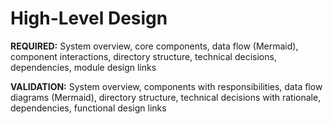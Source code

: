 # High-Level Design

**REQUIRED:** System overview, core components, data flow (Mermaid), component interactions, directory structure, technical decisions, dependencies, module design links

<template>
# High-Level Design

## System Overview

{{system_description}}

```mermaid
{{high_level_diagram}}
```

## Core Components

### {{component_name}}

{{component_description}}

## Data Flow

{{data_flow_description}}

```mermaid
{{data_flow_diagram}}
```

## Component Interactions

{{interaction_description}}

## Directory Structure

```
{{directory_structure}}
```

## Technical Decisions

### {{decision_name}}

**Rationale:** {{decision_rationale}}
**Alternatives:** {{alternatives}}
**Trade-offs:** {{trade_offs}}

## Dependencies

- **{{dependency_name}}** - {{dependency_description}}

## Component Designs

- **[{{component_name}}](designs/{{component_file}}.md)** - {{component_description}}
</template>

**VALIDATION:** System overview, components with responsibilities, data flow diagrams (Mermaid), directory structure, technical decisions with rationale, dependencies, functional design links

